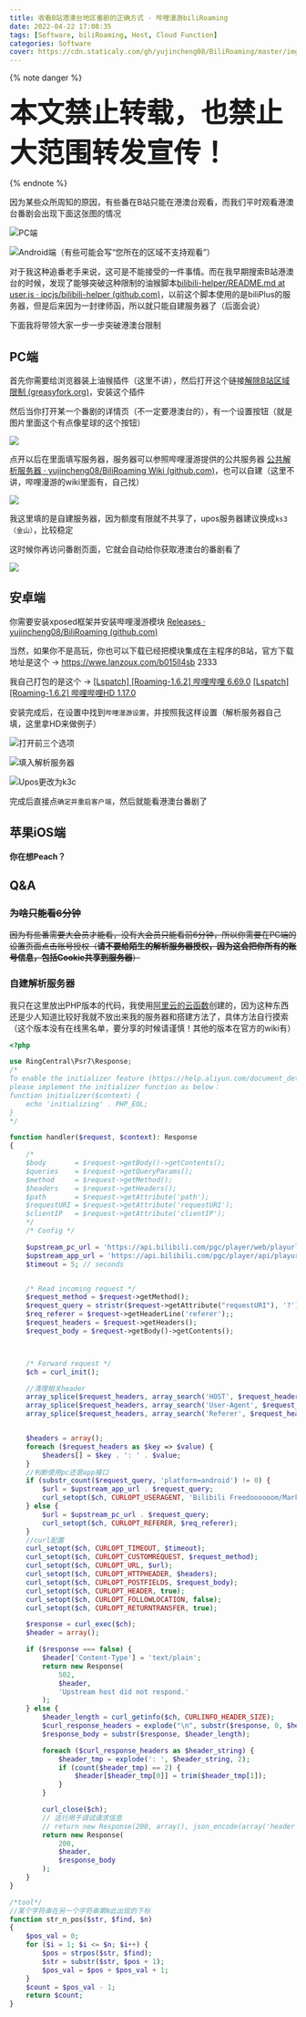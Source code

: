 ```yaml
---
title: 收看B站港澳台地区番剧的正确方式 - 哔哩漫游biliRoaming
date: 2022-04-22 17:08:35
tags: [Software, biliRoaming, Host, Cloud Function]
categories: Software
cover: https://cdn.staticaly.com/gh/yujincheng08/BiliRoaming/master/imgs/icon.png
---
```


{% note danger %}

**<font size=32>本文禁止转载，也禁止大范围转发宣传！</font>**

{% endnote %}

因为某些众所周知的原因，有些番在B站只能在港澳台观看，而我们平时观看港澳台番剧会出现下面这张图的情况

![PC端](https://cdn1.tianli0.top/gh/Vikutorika/assets@master/img/biliRoaming/msedge-20220422-171409.png?download=true)

![Android端（有些可能会写“您所在的区域不支持观看”）](https://cdn1.tianli0.top/gh/Vikutorika/assets@master/img/biliRoaming/WsaClient-20220422-172138.png)

对于我这种追番老手来说，这可是不能接受的一件事情。而在我早期搜索B站港澳台的时候，发现了能够突破这种限制的油猴脚本[bilibili-helper/README.md at user.js · ipcjs/bilibili-helper (github.com)](https://github.com/ipcjs/bilibili-helper/blob/user.js/packages/unblock-area-limit/README.md)，以前这个脚本使用的是biliPlus的服务器，但是后来因为一封律师函，所以就只能自建服务器了（后面会说）

下面我将带领大家一步一步突破港澳台限制

## PC端

首先你需要给浏览器装上油猴插件（这里不讲），然后打开这个链接[解除B站区域限制 (greasyfork.org)](https://greasyfork.org/zh-CN/scripts/25718-解除b站区域限制)，安装这个插件

然后当你打开某一个番剧的详情页（不一定要港澳台的），有一个设置按钮（就是图片里面这个有点像星球的这个按钮）

![](https://cdn1.tianli0.top/gh/Vikutorika/assets@master/img/biliRoaming/msedge-20220422-172608.png)

点开以后在里面填写服务器，服务器可以参照哔哩漫游提供的公共服务器 [公共解析服务器 · yujincheng08/BiliRoaming Wiki (github.com)](https://github.com/yujincheng08/BiliRoaming/wiki/公共解析服务器)，也可以自建（这里不讲，哔哩漫游的wiki里面有，自己找）

![](https://cdn1.tianli0.top/gh/Vikutorika/assets@master/img/biliRoaming/msedge-20220422-173134.png)

我这里填的是自建服务器，因为额度有限就不共享了，upos服务器建议换成`ks3（金山）`，比较稳定

这时候你再访问番剧页面，它就会自动给你获取港澳台的番剧看了

![](https://cdn1.tianli0.top/gh/Vikutorika/assets@master/img/biliRoaming/msedge-20220422-173256.png)

## 安卓端

你需要安装xposed框架并安装哔哩漫游模块 [Releases · yujincheng08/BiliRoaming (github.com)](https://github.com/yujincheng08/BiliRoaming/releases)

当然，如果你不是高玩，你也可以下载已经把模块集成在主程序的B站，官方下载地址是这个 -> https://wwe.lanzoux.com/b015ll4sb 2333

我自己打包的是这个 -> [[Lspatch] [Roaming-1.6.2] 哔哩哔哩 6.69.0](https://cdn1.tianli0.top/gh/Vikutorika/assets@master/files/biliRoaming/%5BLspatch%5D%20%5BRoaming-1.6.2%5D%20%E5%93%94%E5%93%A9%E5%93%94%E5%93%A9%206.69.0.apk?download=true) [[Lspatch] [Roaming-1.6.2] 哔哩哔哩HD 1.17.0](https://cdn1.tianli0.top/gh/Vikutorika/assets@master/files/biliRoaming/%5BLspatch%5D%20%5BRoaming-1.6.2%5D%20%E5%93%94%E5%93%A9%E5%93%94%E5%93%A9HD%201.17.0.apk?download=true)

安装完成后，在设置中找到`哔哩漫游设置`，并按照我这样设置（解析服务器自己填，这里拿HD来做例子）

![打开前三个选项](https://cdn1.tianli0.top/gh/Vikutorika/assets@master/img/biliRoaming/WsaClient-20220422-173746.png)

![填入解析服务器](https://cdn1.tianli0.top/gh/Vikutorika/assets@master/img/biliRoaming/WsaClient-20220422-173814.png)

![Upos更改为k3c](https://cdn1.tianli0.top/gh/Vikutorika/assets@master/img/biliRoaming/WsaClient-20220422-173825.png)

完成后直接点`确定并重启客户端`，然后就能看港澳台番剧了

## 苹果iOS端

**你在想Peach？**

## Q&A

### ~~为啥只能看6分钟~~

~~因为有些番需要大会员才能看，没有大会员只能看前6分钟，所以你需要在PC端的设置页面点击账号授权（**请不要给陌生的解析服务器授权，因为这会把你所有的账号信息，包括Cookie共享到服务器**）~~

### 自建解析服务器

我只在这里放出PHP版本的代码，我使用[阿里云的云函数](https://www.aliyun.com/product/fc?userCode=05u8nbft&share_source=copy_link)创建的，因为这种东西还是少人知道比较好我就不放出来我的服务器和搭建方法了，具体方法自行摸索（这个版本没有在线黑名单，要分享的时候请谨慎！其他的版本在官方的wiki有）

```php
<?php

use RingCentral\Psr7\Response;
/*
To enable the initializer feature (https://help.aliyun.com/document_detail/89029.html)
please implement the initializer function as below：
function initializer($context) {
    echo 'initializing' . PHP_EOL;
}
*/

function handler($request, $context): Response
{
    /*
    $body       = $request->getBody()->getContents();
    $queries    = $request->getQueryParams();
    $method     = $request->getMethod();
    $headers    = $request->getHeaders();
    $path       = $request->getAttribute('path');
    $requestURI = $request->getAttribute('requestURI');
    $clientIP   = $request->getAttribute('clientIP');
    */
    /* Config */

    $upstream_pc_url = 'https://api.bilibili.com/pgc/player/web/playurl';
    $upstream_app_url = 'https://api.bilibili.com/pgc/player/api/playurl';
    $timeout = 5; // seconds


    /* Read incoming request */
    $request_method = $request->getMethod();
    $request_query = stristr($request->getAttribute("requestURI"), '?');
    $req_referer = $request->getHeaderLine('referer');;
    $request_headers = $request->getHeaders();
    $request_body = $request->getBody()->getContents();



    /* Forward request */
    $ch = curl_init();

    //清理相关header
    array_splice($request_headers, array_search('HOST', $request_headers));
    array_splice($request_headers, array_search('User-Agent', $request_headers));
    array_splice($request_headers, array_search('Referer', $request_headers));


    $headers = array();
    foreach ($request_headers as $key => $value) {
        $headers[] = $key . ': ' . $value;
    }
    //判断使用pc还是app接口
    if (substr_count($request_query, 'platform=android') != 0) {
        $url = $upstream_app_url . $request_query;
        curl_setopt($ch, CURLOPT_USERAGENT, 'Bilibili Freedoooooom/MarkII');
    } else {
        $url = $upstream_pc_url . $request_query;
        curl_setopt($ch, CURLOPT_REFERER, $req_referer);
    }
    //curl配置
    curl_setopt($ch, CURLOPT_TIMEOUT, $timeout);
    curl_setopt($ch, CURLOPT_CUSTOMREQUEST, $request_method);
    curl_setopt($ch, CURLOPT_URL, $url);
    curl_setopt($ch, CURLOPT_HTTPHEADER, $headers);
    curl_setopt($ch, CURLOPT_POSTFIELDS, $request_body);
    curl_setopt($ch, CURLOPT_HEADER, true);
    curl_setopt($ch, CURLOPT_FOLLOWLOCATION, false);
    curl_setopt($ch, CURLOPT_RETURNTRANSFER, true);

    $response = curl_exec($ch);
    $header = array();

    if ($response === false) {
        $header['Content-Type'] = 'text/plain';
        return new Response(
            502,
            $header,
            'Upstream host did not respond.'
        );
    } else {
        $header_length = curl_getinfo($ch, CURLINFO_HEADER_SIZE);
        $curl_response_headers = explode("\n", substr($response, 0, $header_length));
        $response_body = substr($response, $header_length);

        foreach ($curl_response_headers as $header_string) {
            $header_tmp = explode(': ', $header_string, 2);
            if (count($header_tmp) == 2) {
                $header[$header_tmp[0]] = trim($header_tmp[1]);
            }
        }

        curl_close($ch);
        // 这行用于调试请求信息
        // return new Response(200, array(), json_encode(array('header' => $header, 'body' => $response_body, 'url' => $url, 'response'=>$response, 'curl_headers'=>$curl_response_headers)));
        return new Response(
            200,
            $header,
            $response_body
        );
    }
}

/*tool*/
//某个字符串在另一个字符串第N此出现的下标
function str_n_pos($str, $find, $n)
{
    $pos_val = 0;
    for ($i = 1; $i <= $n; $i++) {
        $pos = strpos($str, $find);
        $str = substr($str, $pos + 1);
        $pos_val = $pos + $pos_val + 1;
    }
    $count = $pos_val - 1;
    return $count;
}
```

